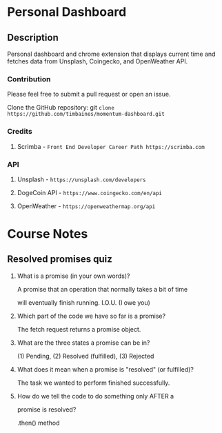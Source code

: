 # Personal Dashboard

## Description
Personal dashboard and chrome extension that displays current time and fetches data from Unsplash, Coingecko, and OpenWeather API.

### Contribution
Please feel free to submit a pull request or open an issue.

Clone the GitHub repository: git `clone https://github.com/timbaines/momentum-dashboard.git`

### Credits
1. Scrimba - `Front End Developer Career Path https://scrimba.com`

### API

1. Unsplash - `https://unsplash.com/developers`

2. DogeCoin API - `https://www.coingecko.com/en/api`

3. OpenWeather - `https://openweathermap.org/api`

# Course Notes

## Resolved promises quiz


1. What is a promise (in your own words)?

   A promise that an operation that normally takes a bit of time

   will eventually finish running. I.O.U. (I owe you)


2. Which part of the code we have so far is a promise?

   The fetch request returns a promise object.


3. What are the three states a promise can be in?

   (1) Pending, (2) Resolved (fulfilled), (3) Rejected


4. What does it mean when a promise is "resolved" (or fulfilled)?

   The task we wanted to perform finished successfully.


5. How do we tell the code to do something only AFTER a

   promise is resolved?

   .then() method
